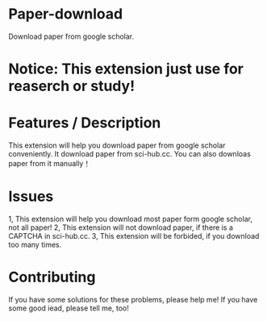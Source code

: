 # Paper-download
Download paper from google scholar.

# Notice: This extension just use for reaserch or study!

# Features / Description
This extension will help you download paper from google scholar conveniently.
It download paper from sci-hub.cc. You can also downloas paper from it manually！

# Issues
1, This extension will help you download most paper form google scholar, not all paper!
2, This extension will not download paper, if there is a CAPTCHA in sci-hub.cc.
3, This extension will be forbided, if you download  too many times.

# Contributing
If you have some solutions for these problems, please help me!
If you have some good iead, please tell me, too!



